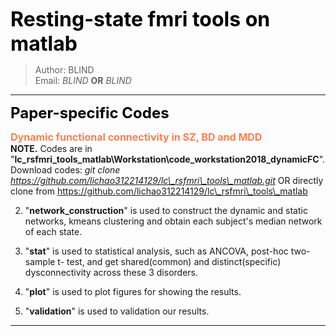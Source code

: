 <font color=k size=6>**Resting-state fmri tools on matlab**</font>
> Author: BLIND  
> Email: *BLIND* **OR** *BLIND*  
***
<font color=k size=5>**Paper-specific Codes**</font> 
  
<font color=#FF7F50 size=3>**Dynamic functional connectivity in SZ, BD and MDD**</font>   
**NOTE.** Codes are in "**lc\_rsfmri\_tools\_matlab\\Workstation\\code\_workstation2018\_dynamicFC**".   
Download codes: *git clone https://github.com/lichao312214129/lc\_rsfmri\_tools\_matlab.git* OR directly clone from https://github.com/lichao312214129/lc\_rsfmri\_tools\_matlab

2. "**network\_construction**" is used to construct the dynamic and static networks, kmeans clustering and obtain each subject's median network of each state.

3. "**stat**" is used to statistical analysis, such as ANCOVA, post-hoc two-sample t- test, and get shared(common) and distinct(specific) dysconnectivity across these 3 disorders.

4. "**plot**" is used to plot figures for showing the results.

5. "**validation**" is used to validation our results. 
***

